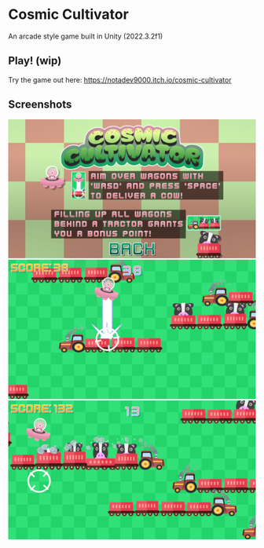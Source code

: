 # Cosmic Cultivator
An arcade style game built in Unity (2022.3.2f1)

## Play! (wip)
Try the game out here:
https://notadev9000.itch.io/cosmic-cultivator

## Screenshots
![Cosmic Cultivator Instructions](Docs/Art/Sharing/Title_1.png)
![Alien gifting a Cow](Docs/Art/Sharing/Game_1.png)
![Alien chasing Tractors](Docs/Art/Sharing/Game_2.png)
